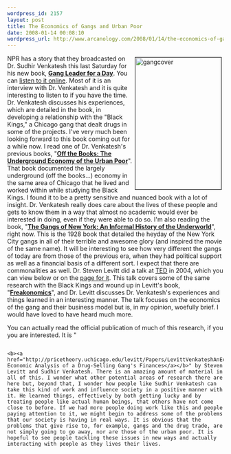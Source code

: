 ```yaml
--- 
wordpress_id: 2157
layout: post
title: The Economics of Gangs and Urban Poor
date: 2008-01-14 00:08:10
wordpress_url: http://www.arcanology.com/2008/01/14/the-economics-of-gangs-and-urban-poor/
---
```

<a href="http://www.flickr.com/photos/albill/2192174618/" title="gangcover by albill, on Flickr"><img src="http://farm3.static.flickr.com/2006/2192174618_1184665a2e_o.jpg" width="200" height="307" align="right" border="1" hspace="5" vspace="5" alt="gangcover" /></a>NPR has a story that they broadcasted on Dr. Sudhir Venkatesh this last Saturday for his new book, <b><a href="http://www.amazon.com/Gang-Leader-Day-Sociologist-Streets/dp/1594201501/">Gang Leader for a Day</a></b>. You can <a href="http://www.npr.org/templates/story/story.php?storyId=18003654">listen to it online</a>. Most of it is an interview with Dr. Venkatesh and it is quite interesting to listen to if you have the time. Dr. Venkatesh discusses his experiences, which are detailed in the book, in developing a relationship with the "Black Kings," a Chicago gang that dealt drugs in some of the projects. I've very much been looking forward to this book coming out for a while now. I read one of Dr. Venkatesh's previous books, "<b><a href="http://www.amazon.com/Off-Books-Underground-Economy-Urban/dp/0674023552">Off the Books: The Underground Economy of the Urban Poor</a></b>". That book documented the largely underground (off the books...) economy in the same area of Chicago that he lived and worked within while studying the Black Kings. I found it to be a pretty sensitive and nuanced book with a lot of insight. Dr. Venkatesh really does care about the lives of these people and gets to know them in a way that almost no academic would ever be interested in doing, even if they were able to do so. I'm also reading the book, "<b><a href="http://www.amazon.com/Gangs-New-York-Informal-Underworld/dp/1560252758/">The Gangs of New York: An Informal History of the Underworld</a></b>", right now. This is the 1928 book that detailed the heyday of the New York City gangs in all of their terrible and awesome glory (and inspired the movie of the same name). It will be interesting to see how very different the gangs of today are from those of the previous era, when they had political support as well as a financial basis of a different sort. I expect that there are commonalities as well. Dr. Steven Levitt did a talk at <a href="http://www.ted.com">TED</a> in 2004, which you can view below or on the <a href="http://www.ted.com/index.php/talks/view/id/29">page for it</a>. This talk covers some of the same research with the Black Kings and wound up in Levitt's book, "<b><a href="http://www.amazon.com/Freakonomics-Revised-Expanded-Economist-Everything/dp/0061234001/">Freakonomics</a></b>", and Dr. Levitt discusses Dr. Venkatesh's experiences and things learned in an interesting manner. The talk focuses on the economics of the gang and their business model but is, in my opinion, woefully brief. I would have loved to have heard much more. <div align="center">
                                                                                                                                                                                                                                                                                                                                                                                                                                                                                                                                                                                                                                                                                                                                                                                                                                                                                          <lj-embed></lj-embed>
                                                                                                                                                                                                                                                                                                                                                                                                                                                                                                                                                                                                                                                                                                                                                                                                                                                                                        </div> You can actually read the official publication of much of this research, if you you are interested. It is "
                                                                                                                                                                                                                                                                                                                                                                                                                                                                                                                                                                                                                                                                                                                                                                                                                                                                                        
                                                                                                                                                                                                                                                                                                                                                                                                                                                                                                                                                                                                                                                                                                                                                                                                                                                                                        <b><a href="http://pricetheory.uchicago.edu/levitt/Papers/LevittVenkateshAnEconomicAnalysis2000.pdf">An Economic Analysis of a Drug-Selling Gang's Finances</a></b>" by Steven Levitt and Sudhir Venkatesh. There is an amazing amount of material in all of this. I wonder what other potential areas of research there are here but, beyond that, I wonder how people like Sudhir Venkatesh can take this kind of work and influence society in a positive manner with it. He learned things, effectively by both getting lucky and by treating people like actual human beings, that others have not come close to before. If we had more people doing work like this and people paying attention to it, we might begin to address some of the problems that our society is having in real ways. It is obvious that the problems that give rise to, for example, gangs and the drug trade, are not simply going to go away, nor are those of the urban poor. It is hopeful to see people tackling these issues in new ways and actually interacting with people as they lives their lives.